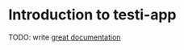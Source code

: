 # Introduction to testi-app

TODO: write [great documentation](http://jacobian.org/writing/what-to-write/)
